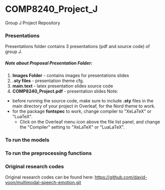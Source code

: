 # COMP8240_Project_J
Group J Project Repository


### Presentations 
Presentations folder contains 3 presentations (pdf and source code) of group J.

##### Note about Proposal Presentation Folder:
1. __Images Folder__ - contains images for presentations slides
2. __.sty files__ - presentation theme cfg.
3. __main.text__ - latex presentation slides source code
4. __COMP8240_Project.pdf__ - presentation slides
Note:
* before running the source code, make sure to include __.sty__ files in the main directory of your project in Overleaf, for the Nord theme to work.
* for the package __fontspec__ to work, change compiler to "XeLaTeX" or "LuaTeX".
  * Click on the Overleaf menu icon above the file list panel, and change the "Compiler" setting to "XeLaTeX" or "LuaLaTeX".


### To run the models


### To run the preprocessing functions

  
### Original research codes
Original research codes can be found here: https://github.com/david-yoon/multimodal-speech-emotion.git
